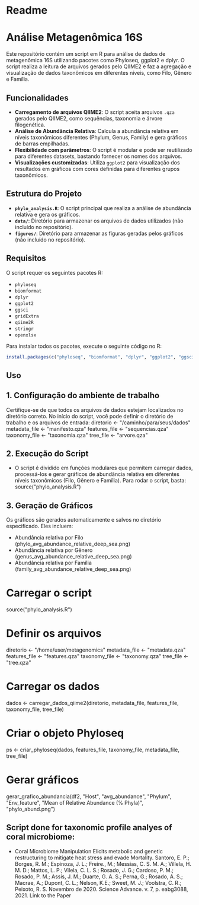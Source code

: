 # Readme
# Análise Metagenômica 16S

Este repositório contém um script em R para análise de dados de metagenômica 16S utilizando pacotes como Phyloseq, ggplot2 e dplyr. O script realiza a leitura de arquivos gerados pelo QIIME2 e faz a agregação e visualização de dados taxonômicos em diferentes níveis, como Filo, Gênero e Família.

## Funcionalidades

- **Carregamento de arquivos QIIME2**: O script aceita arquivos `.qza` gerados pelo QIIME2, como sequências, taxonomia e árvore filogenética.
- **Análise de Abundância Relativa**: Calcula a abundância relativa em níveis taxonômicos diferentes (Phylum, Genus, Family) e gera gráficos de barras empilhadas.
- **Flexibilidade com parâmetros**: O script é modular e pode ser reutilizado para diferentes datasets, bastando fornecer os nomes dos arquivos.
- **Visualizações customizadas**: Utiliza `ggplot2` para visualização dos resultados em gráficos com cores definidas para diferentes grupos taxonômicos.

## Estrutura do Projeto

- **`phylo_analysis.R`**: O script principal que realiza a análise de abundância relativa e gera os gráficos.
- **`data/`**: Diretório para armazenar os arquivos de dados utilizados (não incluído no repositório).
- **`figures/`**: Diretório para armazenar as figuras geradas pelos gráficos (não incluído no repositório).

## Requisitos

O script requer os seguintes pacotes R:

- `phyloseq`
- `biomformat`
- `dplyr`
- `ggplot2`
- `ggsci`
- `gridExtra`
- `qiime2R`
- `stringr`
- `openxlsx`

Para instalar todos os pacotes, execute o seguinte código no R:

```r
install.packages(c("phyloseq", "biomformat", "dplyr", "ggplot2", "ggsci", "gridExtra", "qiime2R", "stringr", "openxlsx"))
```
## Uso
## 1. Configuração do ambiente de trabalho
 Certifique-se de que todos os arquivos de dados estejam localizados no diretório correto. No início do script, você pode definir o diretório de trabalho e os arquivos de entrada:
diretorio <- "/caminho/para/seus/dados"
metadata_file <- "manifesto.qza"
features_file <- "sequencias.qza"
taxonomy_file <- "taxonomia.qza"
tree_file <- "arvore.qza"
## 2. Execução do Script

- O script é dividido em funções modulares que permitem carregar dados, processá-los e gerar gráficos de abundância relativa em diferentes níveis taxonômicos (Filo, Gênero e Família). Para rodar o script, basta:
source("phylo_analysis.R")

## 3. Geração de Gráficos

Os gráficos são gerados automaticamente e salvos no diretório especificado. Eles incluem:

- Abundância relativa por Filo (phylo_avg_abundance_relative_deep_sea.png)
- Abundância relativa por Gênero (genus_avg_abundance_relative_deep_sea.png)
- Abundância relativa por Família (family_avg_abundance_relative_deep_sea.png)


# Carregar o script
source("phylo_analysis.R")

# Definir os arquivos
diretorio <- "/home/user/metagenomics"
metadata_file <- "metadata.qza"
features_file <- "features.qza"
taxonomy_file <- "taxonomy.qza"
tree_file <- "tree.qza"

# Carregar os dados
dados <- carregar_dados_qiime2(diretorio, metadata_file, features_file, taxonomy_file, tree_file)

# Criar o objeto Phyloseq
ps <- criar_phyloseq(dados, features_file, taxonomy_file, metadata_file, tree_file)

# Gerar gráficos
gerar_grafico_abundancia(df2, "Host", "avg_abundance", "Phylum", "Env_feature", "Mean of Relative Abundance (% Phyla)", "phylo_abund.png")

## Script done for taxonomic profile analyes of coral microbiome:

- Coral Microbiome Manipulation Elicits metabolic and genetic restructuring to mitigate heat stress and evade Mortality. Santoro, E. P.; Borges, R. M.; Espinoza, J. L.; Freire., M.; Messias, C. S. M. A.; Villela, H. M. D.; Mattos, L. P.; Vilela, C. L. S.; Rosado, J. G.; Cardoso, P. M.; Rosado, P. M.; Assis, J. M.; Duarte, G. A. S.; Perna, G.; Rosado, A. S.; Macrae, A.; Dupont, C. L.; Nelson, K.E.; Sweet, M. J.; Voolstra, C. R.; Peixoto, R. S. Novembro de 2020. Science Advance. v. 7, p. eabg3088, 2021. Link to the Paper

